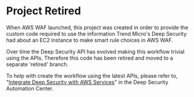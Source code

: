 # Project Retired

When AWS WAF launched, this project was created in order to provide the custom code required to use the information Trend Micro's Deep Security had about an EC2 instance to make smart rule choices in AWS WAF.

Over time the Deep Security API has evolved making this workflow trivial using the APIs. Therefore this code has been retired and moved to a separate 'retired' branch.

To help with create the workflow using the latest APIs, please refer to, "[Integrate Deep Security with AWS Services](https://automation.deepsecurity.trendmicro.com/article/12_1/integrate-deep-security-with-aws-services?platform=dsaas)" in the Deep Security Automation Center.